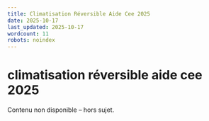 ```yaml
---
title: Climatisation Réversible Aide Cee 2025
date: 2025-10-17
last_updated: 2025-10-17
wordcount: 11
robots: noindex
---
```


# climatisation réversible aide cee 2025

Contenu non disponible – hors sujet.